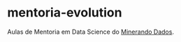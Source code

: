 # mentoria-evolution
Aulas de Mentoria em Data Science do [Minerando Dados](http://minerandodados.com.br/ "Minerando Dados").
